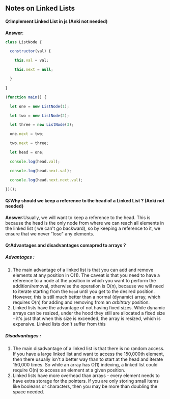 ## Notes on Linked Lists

#### Q:Implement  Linked List in js (Anki not needed)

**Answer**:

```js
class ListNode {

  constructor(val) {

    this.val = val;

    this.next = null;

  }

}

(function main() {

  let one = new ListNode(1);

  let two = new ListNode(2);

  let three = new ListNode(3);

  one.next = two;

  two.next = three;

  let head = one;

  console.log(head.val);

  console.log(head.next.val);

  console.log(head.next.next.val);

})();
```

#### Q:Why should we keep a reference to the head of a Linked List ? (Anki not needed)

**Answer**:Usually, we will want to keep a reference to the head. This is because  the head is the only node from where we can reach all elements in the  linked list ( we can't go backward), so by  keeping a reference to it, we ensure that we never "lose" any  elements.

#### Q:Advantages and disadvantages comapred to arrays ?

##### Advantages : 

1. The main advantage of a linked list is that you can add and remove elements at any position in O(1). The caveat is that you need to have a reference to a node at the  position in which you want to perform the addition/removal, otherwise  the operation is O(n), because we will need to iterate starting from the `head` until you get to the desired position. However, this is still much better than a normal (dynamic) array, which requires O(n) for adding and removing from an *arbitrary* position.
2. Linked lists have the advantage of not having fixed sizes. While dynamic arrays can be resized, under the hood they still are allocated a fixed  size - it's just that when this size is exceeded, the array is resized,  which is expensive. Linked lists don't suffer from this

##### Disadvantages :

1.  The main disadvantage of a linked list is that there is no random  access. If you have a large linked list and want to access the 150,000th element, then there usually isn't a better way than to start at the  head and iterate 150,000 times. So while an array has O(1) indexing, a linked list could require O(n) to access an element at a given position.
2. Linked lists have more overhead than arrays - every element needs to  have extra storage for the pointers. If you are only storing small items like booleans or characters, then you may be more than doubling the  space needed.
